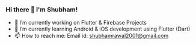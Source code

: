 ### Hi there 👋 I'm Shubham!

- 🔭 I’m currently working on Flutter & Firebase Projects
- 🌱 I’m currently learning Android & iOS development using Flutter (Dart)
- 📫 How to reach me: Email id: shubhamrawal2001@gmail.com
